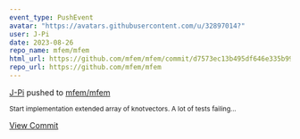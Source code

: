 ```yaml
---
event_type: PushEvent
avatar: "https://avatars.githubusercontent.com/u/32897014?"
user: J-Pi
date: 2023-08-26
repo_name: mfem/mfem
html_url: https://github.com/mfem/mfem/commit/d7573ec13b495df646e335b99435792953f19852
repo_url: https://github.com/mfem/mfem
---
```


<a href='https://github.com/J-Pi' target='_blank'>J-Pi</a> pushed to <a href='https://github.com/mfem/mfem' target='_blank'>mfem/mfem</a>

<small>Start implementation extended array of knotvectors. A lot of tests failing...</small>

<a href='https://github.com/mfem/mfem/commit/d7573ec13b495df646e335b99435792953f19852' target='_blank'>View Commit</a>